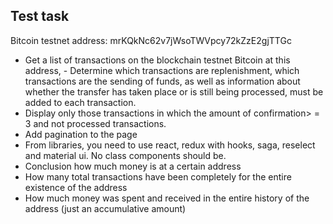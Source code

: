 ## Test task

Bitcoin testnet address: mrKQkNc62v7jWsoTWVpcy72kZzE2gjTTGc

- Get a list of transactions on the blockchain testnet Bitcoin at this address,
- Determine which transactions are replenishment, which transactions are the sending of funds, as well as information about whether the transfer has taken place or is still being processed, must be added to each transaction.
- Display only those transactions in which the amount of confirmation> = 3 and not processed transactions.
- Add pagination to the page
- From libraries, you need to use react, redux with hooks, saga, reselect and material ui. No class components should be.
- Conclusion how much money is at a certain address
- How many total transactions have been completely for the entire existence of the address
- How much money was spent and received in the entire history of the address (just an accumulative amount)
